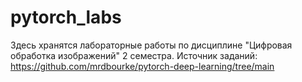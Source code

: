 # pytorch_labs
Здесь хранятся лабораторные работы по дисциплине "Цифровая обработка изображений" 2 семестра.
Источник заданий: https://github.com/mrdbourke/pytorch-deep-learning/tree/main
